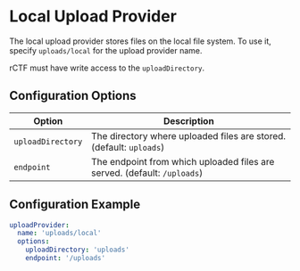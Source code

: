 # Local Upload Provider

The local upload provider stores files on the local file system. To use it, specify `uploads/local` for the upload provider name.

rCTF must have write access to the `uploadDirectory`.

## Configuration Options

Option|Description
-|-
`uploadDirectory`|The directory where uploaded files are stored. (default: `uploads`)
`endpoint`|The endpoint from which uploaded files are served. (default: `/uploads`)

## Configuration Example

```yaml
uploadProvider:
  name: 'uploads/local'
  options:
    uploadDirectory: 'uploads'
    endpoint: '/uploads'
```
